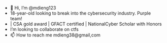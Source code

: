 - 👋 Hi, I’m @mdieng123
- 18-year-old looking to break into the cybersecurity industry. Purple team! 
- | CSA gold award | GFACT certified | NationalCyber Scholar with Honors
- I’m looking to collaborate on ctfs
- 📫 How to reach me mdieng38@gmail,com

<!---
mdieng123/mdieng123 is a ✨ special ✨ repository because its `README.md` (this file) appears on your GitHub profile.
You can click the Preview link to take a look at your changes.
--->
